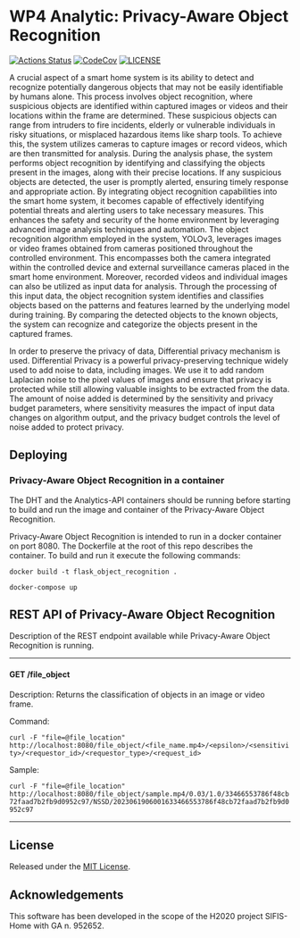 # WP4 Analytic: Privacy-Aware Object Recognition

[![Actions Status][actions badge]][actions]
[![CodeCov][codecov badge]][codecov]
[![LICENSE][license badge]][license]

<!-- Links -->
[actions]: https://github.com/sifis-home/flask_object_recognition/actions
[codecov]: https://codecov.io/gh/sifis-home/flask_object_recognition
[license]: LICENSES/MIT.txt

<!-- Badges -->
[actions badge]: https://github.com/sifis-home/flask_object_recognition/workflows/flask_object_recognition/badge.svg
[codecov badge]: https://codecov.io/gh/sifis-home/flask_object_recognition/branch/master/graph/badge.svg
[license badge]: https://img.shields.io/badge/license-MIT-blue.svg

A crucial aspect of a smart home system is its ability to detect and recognize potentially dangerous objects that may not be easily identifiable by humans alone. This process involves object recognition, where suspicious objects are identified within captured images or videos and their locations within the frame are determined. These suspicious objects can range from intruders to fire incidents, elderly or vulnerable individuals in risky situations, or misplaced hazardous items like sharp tools. To achieve this, the system utilizes cameras to capture images or record videos, which are then transmitted for analysis. During the analysis phase, the system performs object recognition by identifying and classifying the objects present in the images, along with their precise locations. If any suspicious objects are detected, the user is promptly alerted, ensuring timely response and appropriate action. By integrating object recognition capabilities into the smart home system, it becomes capable of effectively identifying potential threats and alerting users to take necessary measures. This enhances the safety and security of the home environment by leveraging advanced image analysis techniques and automation. 
The object recognition algorithm employed in the system, YOLOv3, leverages images or video frames obtained from cameras positioned throughout the controlled environment. This encompasses both the camera integrated within the controlled device and external surveillance cameras placed in the smart home environment. Moreover, recorded videos and individual images can also be utilized as input data for analysis. Through the processing of this input data, the object recognition system identifies and classifies objects based on the patterns and features learned by the underlying model during training. By comparing the detected objects to the known objects, the system can recognize and categorize the objects present in the captured frames. 

In order to preserve the privacy of data, Differential privacy mechanism is used. Differential Privacy is a powerful privacy-preserving technique widely used to add noise to data, including images. We use it to add random Laplacian noise to the pixel values of images and ensure that privacy is protected while still allowing valuable insights to be extracted from the data. The amount of noise added is determined by the sensitivity and privacy budget parameters, where sensitivity measures the impact of input data changes on algorithm output, and the privacy budget controls the level of noise added to protect privacy. 

## Deploying

### Privacy-Aware Object Recognition in a container
The DHT and the Analytics-API containers should be running before starting to build and run the image and container of the Privacy-Aware Object Recognition.

Privacy-Aware Object Recognition is intended to run in a docker container on port 8080. The Dockerfile at the root of this repo describes the container. To build and run it execute the following commands:

`docker build -t flask_object_recognition .`

`docker-compose up`

## REST API of Privacy-Aware Object Recognition

Description of the REST endpoint available while Privacy-Aware Object Recognition is running.

---

#### GET /file_object

Description: Returns the classification of objects in an image or video frame.

Command: 

`curl -F "file=@file_location" http://localhost:8080/file_object/<file_name.mp4>/<epsilon>/<sensitivity>/<requestor_id>/<requestor_type>/<request_id>`

Sample: 

`curl -F "file=@file_location" http://localhost:8080/file_object/sample.mp4/0.03/1.0/33466553786f48cb72faad7b2fb9d0952c97/NSSD/2023061906001633466553786f48cb72faad7b2fb9d0952c97`


---
## License

Released under the [MIT License](LICENSE).

## Acknowledgements

This software has been developed in the scope of the H2020 project SIFIS-Home with GA n. 952652.
